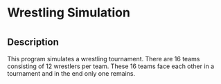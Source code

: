 # Wrestling Simulation
#
## Description
This program simulates a wrestling tournament. There are 16 teams consisting of 12 wrestlers per team. These 16 teams face each other in a tournament and in the end only one remains.
